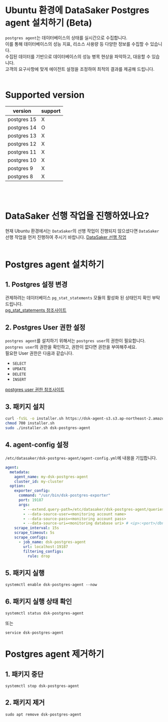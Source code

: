 # Ubuntu 환경에 DataSaker Postgres agent 설치하기 (Beta)
`postgres agent`는 데이터베이스의 상태를 실시간으로 수집합니다.\
이를 통해 데이터베이스의 성능 지표, 리소스 사용량 등 다양한 정보를 수집할 수 있습니다.\
수집된 데이터를 기반으로 데이터베이스의 성능 병목 현상을 파악하고, 대응할 수 있습니다.\
고객의 요구사항에 맞게 에이전트 설정을 조정하여 최적의 결과를 제공해 드립니다.
<br><br>

# Supported version
|version|support|
|---|---|
|postgres 15|X|
|postgres 14|O|
|postgres 13|X|
|postgres 12|X|
|postgres 11|X|
|postgres 10|X|
|postgres 9|X|
|postgres 8|X|

<br><br>

# DataSaker 선행 작업을 진행하였나요?
현재 Ubuntu 환경에서는 `DataSaker`의 선행 작업이 진행되지 않으셨다면 `DataSaker` 선행 작업을 먼저 진행하여 주시기 바랍니다. [DataSaker 선행 작업](${PREPARATION_MANUAL_KR})
<br><br>

# Postgres agent 설치하기
## 1. Postgres 설정 변경
관제하려는 데이터베이스 `pg_stat_statements` 모듈의 활성화 된 상태인지 확인 부탁드립니다.\
[pg_stat_statements 참조사이트](https://www.postgresql.org/docs/14/pgstatstatements.html)

## 2. Postgres User 권한 설정
`postgres agent`를 설치하기 위해서는 `postgres user`의 권한이 필요합니다.\
`postgres user`의 권한을 확인하고, 권한이 없다면 권한을 부여해주세요.\
필요한 User 권한은 다음과 같습니다.
- `SELECT`
- `UPDATE`
- `DELETE`
- `INSERT`

[postgres user 권한 참조사이트](https://www.postgresql.org/docs/14/sql-grant.html)

## 3. 패키지 설치
```bash
curl -fsSL -o installer.sh https://dsk-agent-s3.s3.ap-northeast-2.amazonaws.com/dsk-agent-s3/public/install.sh
chmod 700 installer.sh
sudo ./installer.sh dsk-postgres-agent
```

## 4. agent-config 설정
`/etc/datasaker/dsk-postgres-agent/agent-config.yml`에 내용을 기입합니다.
```yaml
agent:
  metadata:
    agent_name: my-dsk-postgres-agent
    cluster_id: my-cluster
  option:
    exporter_config:
      command: "/usr/bin/dsk-postgres-exporter"
      port: 19187
      args:
        - --extend.query-path=/etc/datasaker/dsk-postgres-agent/queries.yaml
        - --data-source-user=<monitoring account name>
        - --data-source-pass=<monitoring account pass>
        - --data-source-uri=<monitoring database uri> # <ip>:<port>/dbname
    scrape_interval: 15s
    scrape_timeout: 5s
    scrape_configs:
      - job_name: dsk-postgres-agent
        url: localhost:19187
        filtering_configs:
          rule: drop
```

## 5. 패키지 실행
```shell
systemctl enable dsk-postgres-agent --now
```

## 6. 패키지 실행 상태 확인
```shell
systemctl status dsk-postgres-agent
```
또는
```shell
service dsk-postgres-agent
```

# Postgres agent 제거하기

## 1. 패키지 중단
```shell
systemctl stop dsk-postgres-agent
```

## 2. 패키지 제거
```shell
sudo apt remove dsk-postgres-agent
```

